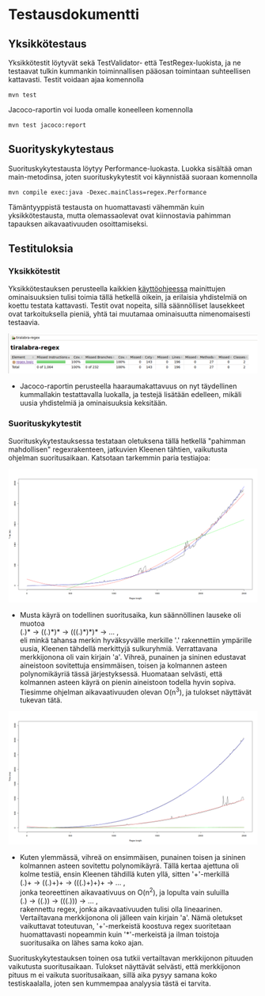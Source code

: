 # Testausdokumentti

## Yksikkötestaus

Yksikkötestit löytyvät sekä TestValidator- että TestRegex-luokista, ja ne testaavat tulkin kummankin toiminnallisen pääosan toimintaan suhteellisen kattavasti. Testit voidaan ajaa komennolla

```
mvn test
```

Jacoco-raportin voi luoda omalle koneelleen komennolla

```
mvn test jacoco:report
```

## Suorityskykytestaus

Suorituskykytestausta löytyy Performance-luokasta. Luokka sisältää oman main-metodinsa, joten suorituskykytestit voi käynnistää suoraan komennolla

```
mvn compile exec:java -Dexec.mainClass=regex.Performance
```
Tämäntyyppistä testausta on huomattavasti vähemmän kuin yksikkötestausta, mutta olemassaolevat ovat kiinnostavia pahimman tapauksen aikavaativuuden osoittamiseksi.

## Testituloksia

### Yksikkötestit

Yksikkötestauksen perusteella kaikkien [käyttöohjeessa](/dokumentaatio/kayttikset.md) mainittujen ominaisuuksien tulisi toimia tällä hetkellä oikein,
ja erilaisia yhdistelmiä on koettu testata kattavasti. Testit ovat nopeita, sillä säännölliset lausekkeet ovat tarkoituksella pieniä, yhtä tai muutamaa ominaisuutta nimenomaisesti testaavia.

![testcoverage.png](https://raw.githubusercontent.com/LinAksel/tiralabra-regex/master/dokumentaatio/kuvat/testcoverage.png)

* Jacoco-raportin perusteella haaraumakattavuus on nyt täydellinen kummallakin testattavalla luokalla, ja testejä lisätään edelleen, mikäli uusia yhdistelmiä ja ominaisuuksia keksitään.  

### Suorituskykytestit
Suorituskykytestauksessa testataan oletuksena tällä hetkellä "pahimman mahdollisen" regexrakenteen, jatkuvien Kleenen tähtien, vaikutusta ohjelman suoritusaikaan. Katsotaan tarkemmin paria testiajoa:  

![ptest.png](https://raw.githubusercontent.com/LinAksel/tiralabra-regex/master/dokumentaatio/kuvat/ptest.png)

* Musta käyrä on todellinen suoritusaika, kun säännöllinen lauseke oli muotoa  
(.)\* -> ((.)\*)\* -> (((.)\*)\*)\* -> ... ,  
eli minkä tahansa merkin hyväksyvälle merkille '.' rakennettiin ympärille uusia, Kleenen tähdellä merkittyjä sulkuryhmiä. Verrattavana merkkijonona oli vain kirjain 'a'. Vihreä, punainen ja sininen edustavat aineistoon sovitettuja ensimmäisen, toisen ja kolmannen asteen polynomikäyriä tässä järjestyksessä. Huomataan selvästi, että kolmannen asteen käyrä on pienin aineistoon todella hyvin sopiva. Tiesimme ohjelman aikavaativuuden olevan O(n<sup>3</sup>), ja tulokset näyttävät tukevan tätä.

![ptest2.png](https://raw.githubusercontent.com/LinAksel/tiralabra-regex/master/dokumentaatio/kuvat/ptest2.png)

* Kuten ylemmässä, vihreä on ensimmäisen, punainen toisen ja sininen kolmannen asteen sovitettu polynomikäyrä. Tällä kertaa ajettuna oli kolme testiä, ensin Kleenen tähdillä kuten yllä, sitten '+'-merkillä  
(.)\+ -> ((.)\+)\+ -> (((.)\+)\+)\+ -> ... ,  
jonka teoreettinen aikavaativuus on O(n<sup>2</sup>), ja lopulta vain suluilla  
(.) -> ((.)) -> (((.))) -> ... ,  
rakennettu regex, jonka aikavaativuuden tulisi olla lineaarinen. Vertailtavana merkkijonona oli jälleen vain kirjain 'a'. Nämä oletukset vaikuttavat toteutuvan, '+'-merkeistä koostuva regex suoritetaan huomattavasti nopeammin kuin '*'-merkeistä ja ilman toistoja suoritusaika on lähes sama koko ajan.

Suorituskykytestauksen toinen osa tutkii vertailtavan merkkijonon pituuden vaikutusta suoritusaikaan. Tulokset näyttävät selvästi, että merkkijonon pituus m ei vaikuta suoritusaikaan, sillä aika pysyy samana koko testiskaalalla, joten sen kummempaa analyysia tästä ei tarvita.